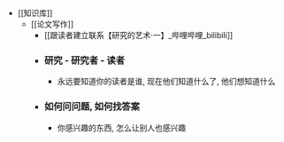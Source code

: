 - [[知识库]]
	- [[论文写作]]
		- [[跟读者建立联系【研究的艺术·一】_哔哩哔哩_bilibili]]
		- ### 研究 - 研究者 - 读者
			- 永远要知道你的读者是谁, 现在他们知道什么了, 他们想知道什么
		- ### 如何问问题, 如何找答案
			- 你感兴趣的东西, 怎么让别人也感兴趣